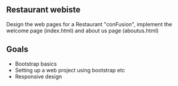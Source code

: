## Restaurant webiste
Design the web pages for a Restaurant "conFusion", implement the welcome page (index.html) and about us page (aboutus.html)

## Goals
* Bootstrap basics
* Setting up a web project using bootstrap etc
* Responsive design

